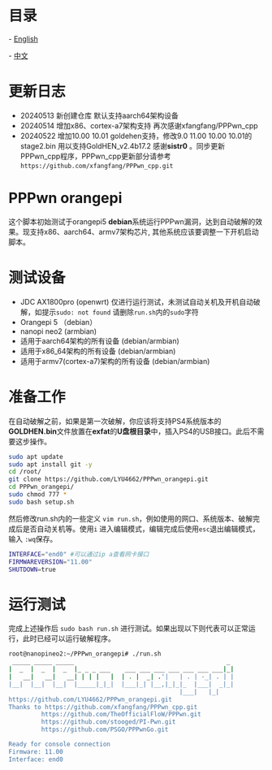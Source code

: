

# 目录

\- [English](readme_en.md)

\- [中文](readme.md)

# 更新日志
- 20240513 新创建仓库 默认支持aarch64架构设备
- 20240514 增加x86、cortex-a7架构支持  再次感谢xfangfang/PPPwn_cpp
- 20240522 增加10.00 10.01 goldehen支持，修改9.0 11.00 10.00 10.01的stage2.bin 用以支持GoldHEN_v2.4b17.2 感谢**sistr0** 。同步更新PPPwn_cpp程序，PPPwn_cpp更新部分请参考`https://github.com/xfangfang/PPPwn_cpp.git`

# PPPwn orangepi
这个脚本初始测试于orangepi5 **debian**系统运行PPPwn漏洞，达到自动破解的效果。现支持x86、aarch64、armv7架构芯片, 其他系统应该要调整一下开机启动脚本。

# 测试设备
- JDC AX1800pro (openwrt) 仅进行运行测试，未测试自动关机及开机自动破解，如提示`sudo: not found` 请删除`run.sh`内的`sudo`字符
- Orangepi 5 （debian）
- nanopi neo2  (armbian)
- 适用于aarch64架构的所有设备 (debian/armbian)
- 适用于x86_64架构的所有设备 (debian/armbian)
- 适用于armv7(cortex-a7)架构的所有设备 (debian/armbian) 

# 准备工作
在自动破解之前，如果是第一次破解，你应该将支持PS4系统版本的**GOLDHEN.bin**文件放置在**exfat**的**U盘根目录**中，插入PS4的USB接口。此后不需要这步操作。

```sh
sudo apt update
sudo apt install git -y
cd /root/
git clone https://github.com/LYU4662/PPPwn_orangepi.git
cd PPPwn_orangepi/
sudo chmod 777 *
sudo bash setup.sh
```

然后修改run.sh内的一些定义 `vim run.sh`，例如使用的网口、系统版本、破解完成后是否自动关机等。使用`i` 进入编辑模式，编辑完成后使用`esc`退出编辑模式，输入 `:wq`保存。

```sh
INTERFACE="end0" #可以通过ip a查看网卡接口
FIRMWAREVERSION="11.00"
SHUTDOWN=true
```

# 运行测试

完成上述操作后 `sudo bash run.sh` 进行测试。如果出现以下则代表可以正常运行，此时已经可以运行破解程序。

```sh
root@nanopineo2:~/PPPwn_orangepi# ./run.sh
 _____ _____ _____                                          _
|  _  |  _  |  _  |_ _ _ ___    ___ ___ ___ ___ ___ ___ ___|_|
|   __|   __|   __| | | |   |  | . |  _| .'|   | . | -_| . | |
|__|  |__|  |__|  |_____|_|_|  |___|_| |__,|_|_|_  |___|  _|_|
                                               |___|   |_|
https://github.com/LYU4662/PPPwn_orangepi.git
Thanks to https://github.com/xfangfang/PPPwn_cpp.git
         https://github.com/TheOfficialFloW/PPPwn.git
         https://github.com/stooged/PI-Pwn.git
         https://github.com/PSGO/PPPwnGo.git

Ready for console connection
Firmware: 11.00
Interface: end0
```

